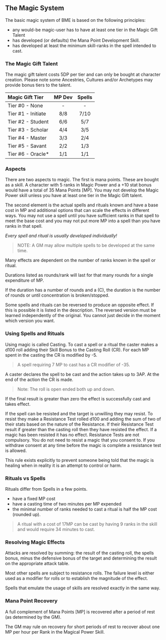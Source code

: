 ## The Magic System

The basic magic system of BME is based on the following principles:

* any would-be magic-user has to have at least one tier in the Magic Gift Talent
* has developed (or defaults) the Mana Point Development Skill.
* has developed at least the minimum skill-ranks in the spell intended to cast.

### The Magic Gift Talent

The magic gift talent costs 5DP per tier and can only be bought at character creation.
Please note some Ancestries, Cultures and/or Archetypes may provide bonus tiers to the talent.

| Magic Gift Tier       | MP Dev | Spells |
|:---------------------|:------:|:------:|
| Tier #0 - None        |   -   |   -   |
| Tier #1 - Initiate    |  8/8  | 7/10  |
| Tier #2 - Student     |  6/6  | 5/7   |
| Tier #3 - Scholar     |  4/4  | 3/5   |
| Tier #4 - Master      |  3/3  | 2/4   |
| Tier #5 - Savant      |  2/2  | 1/3   |
| Tier #6 - Oracle*     |  1/1  | 1/1   |

### Aspects

There are two aspects to magic. The first is mana points. 
These are bought as a skill. A character with 5 ranks in Magic Power and 
a +10 stat bonus would have a total of 35 Mana Points [MP]. 
You may not develop the Magic Power skill unless you have at least one tier 
in the Magic Gift talent.

The second element is the actual spells and rituals known and have a base cost in MP and 
additional options that can scale the effects in different ways. 
You may not use a spell until you have sufficient ranks in that spell to meet the base 
cost and you may not put more MP into a spell than you have ranks in that spell.

*Every spell and ritual is usually developed individually!*

> NOTE: A GM may allow multiple spells to be developed at the same time.

Many effects are dependent on the number of ranks known in the spell or ritual.

Durations listed as rounds/rank will last for that many rounds for a single expenditure of MP.

If the duration has a number of rounds and a (C), the duration is the number of rounds or 
until concentration is broken/stopped.

Some spells and rituals can be reversed to produce an opposite effect. If this is possible 
it is listed in the description. The reversed version must be learned independently of the 
original. You cannot just decide in the moment which version you want.

### Using Spells and Rituals

Using magic is called Casting. To cast a spell or a ritual the caster makes 
a d100 roll adding their Skill Bonus to the Casting Roll (CR). 
For each MP spent in the casting the CR is modified by -5.

> A spell requiring 7 MP to cast has a CR modifier of -35.

A caster declares the spell to be cast and the action takes 
up to 3AP. At the end of the action the CR is made. 

> Note: The roll is open ended both up and down.

If the final result is greater than zero the effect is successfully cast and takes effect.

If the spell can be resisted and the target is unwilling they may resist. 
To resist they make a Resistance Test rolled d100 and adding the sum of 
two of their stats based on the nature of the Resistance.
If their Resistance Test result if greater than the casting roll then they 
have resisted the effect. 
If a magic has been resisted it has no effect. Resistance Tests are not compulsory. 
You do not need to resist a magic that you consent to. 
If you withdraw consent at any time before the magic is complete a resistance test is allowed.

This rule exists explicitly to prevent someone being told that the magic is healing 
when in reality it is an attempt to control or harm. 

### Rituals vs Spells

Rituals differ from Spells in a few points.

* have a fixed MP cost
* have a casting time of two minutes per MP expended
* the minimal number of ranks needed to cast a ritual is half the MP cost (rounded up).

> A ritual with a cost of 17MP can be cast by having 9 ranks in the skill 
> and would require 34 minutes to cast.

### Resolving Magic Effects

Attacks are resolved by summing: the result of the casting roll, the spells bonus,
minus the defensive bonus of the target and determining the result on the appropriate 
attack table.

Most other spells are subject to resistance rolls. 
The failure level is either used as a modifier for rolls 
or to establish the magnitude of the effect.

Spells that emulate the usage of skills are resolved exactly in the same way.

### Mana Point Recovery

A full complement of Mana Points [MP] is recovered after a period of rest (as determined by the GM).

The GM may rule on recovery for short periods of rest to recover about one MP per hour per Rank in the Magical Power Skill. 